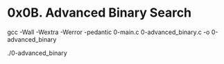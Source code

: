 # 0x0B. Advanced Binary Search

gcc -Wall -Wextra -Werror -pedantic 0-main.c 0-advanced_binary.c -o 0-advanced_binary

./0-advanced_binary